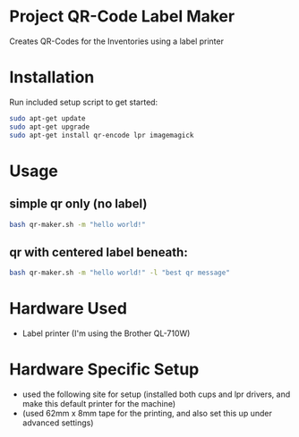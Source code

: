 # Project QR-Code Label Maker

Creates QR-Codes for the Inventories using a label printer

# Installation

Run included setup script to get started:

```sh
sudo apt-get update
sudo apt-get upgrade
sudo apt-get install qr-encode lpr imagemagick
```

# Usage


## simple qr only (no label)

```sh
bash qr-maker.sh -m "hello world!"
```

## qr with centered label beneath:

```sh
bash qr-maker.sh -m "hello world!" -l "best qr message"
```

# Hardware Used

- Label printer (I'm using the Brother QL-710W)


# Hardware Specific Setup

- used the following site for setup (installed both cups and lpr drivers, and make this default printer for the machine)
- (used 62mm x 8mm tape for the printing, and also set this up under advanced settings)

